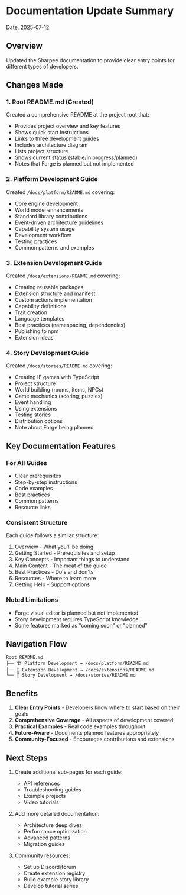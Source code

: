 # Documentation Update Summary

Date: 2025-07-12

## Overview

Updated the Sharpee documentation to provide clear entry points for different types of developers.

## Changes Made

### 1. Root README.md (Created)

Created a comprehensive README at the project root that:
- Provides project overview and key features
- Shows quick start instructions
- Links to three development guides
- Includes architecture diagram
- Lists project structure
- Shows current status (stable/in progress/planned)
- Notes that Forge is planned but not implemented

### 2. Platform Development Guide

Created `/docs/platform/README.md` covering:
- Core engine development
- World model enhancements
- Standard library contributions
- Event-driven architecture guidelines
- Capability system usage
- Development workflow
- Testing practices
- Common patterns and examples

### 3. Extension Development Guide  

Created `/docs/extensions/README.md` covering:
- Creating reusable packages
- Extension structure and manifest
- Custom actions implementation
- Capability definitions
- Trait creation
- Language templates
- Best practices (namespacing, dependencies)
- Publishing to npm
- Extension ideas

### 4. Story Development Guide

Created `/docs/stories/README.md` covering:
- Creating IF games with TypeScript
- Project structure
- World building (rooms, items, NPCs)
- Game mechanics (scoring, puzzles)
- Event handling
- Using extensions
- Testing stories
- Distribution options
- Note about Forge being planned

## Key Documentation Features

### For All Guides
- Clear prerequisites
- Step-by-step instructions
- Code examples
- Best practices
- Common patterns
- Resource links

### Consistent Structure
Each guide follows a similar structure:
1. Overview - What you'll be doing
2. Getting Started - Prerequisites and setup
3. Key Concepts - Important things to understand
4. Main Content - The meat of the guide
5. Best Practices - Do's and don'ts
6. Resources - Where to learn more
7. Getting Help - Support options

### Noted Limitations
- Forge visual editor is planned but not implemented
- Story development requires TypeScript knowledge
- Some features marked as "coming soon" or "planned"

## Navigation Flow

```
Root README.md
├── 🏗️ Platform Development → /docs/platform/README.md
├── 🧩 Extension Development → /docs/extensions/README.md
└── 📖 Story Development → /docs/stories/README.md
```

## Benefits

1. **Clear Entry Points** - Developers know where to start based on their goals
2. **Comprehensive Coverage** - All aspects of development covered
3. **Practical Examples** - Real code examples throughout
4. **Future-Aware** - Documents planned features appropriately
5. **Community-Focused** - Encourages contributions and extensions

## Next Steps

1. Create additional sub-pages for each guide:
   - API references
   - Troubleshooting guides
   - Example projects
   - Video tutorials

2. Add more detailed documentation:
   - Architecture deep dives
   - Performance optimization
   - Advanced patterns
   - Migration guides

3. Community resources:
   - Set up Discord/forum
   - Create extension registry
   - Build example story library
   - Develop tutorial series
